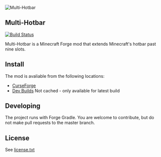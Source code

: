 ![Multi-Hotbar](http://i.imgur.com/HnN8oHU.png)

Multi-Hotbar
---

[![Build Status](https://drone.io/github.com/rolandoislas/multi-hotbar/status.png)](https://drone.io/github.com/rolandoislas/multi-hotbar/latest)

Multi-Hotbar is a Minecraft Forge mod that extends Minecraft's hotbar past nine slots.

## Install

The mod is avaliable from the following locations:
- [CurseForge]
- [Dev Builds] Not cached - only available for latest build

## Developing

The project runs with Forge Gradle. You are welcome to contribute, but do not make pull requests to the master branch.

## License

See [license.txt]

[CurseForge]: http://minecraft.curseforge.com/projects/multi-hotbar
[license.txt]: license.txt
[Dev Builds]: https://drone.io/github.com/rolandoislas/multi-hotbar/files
